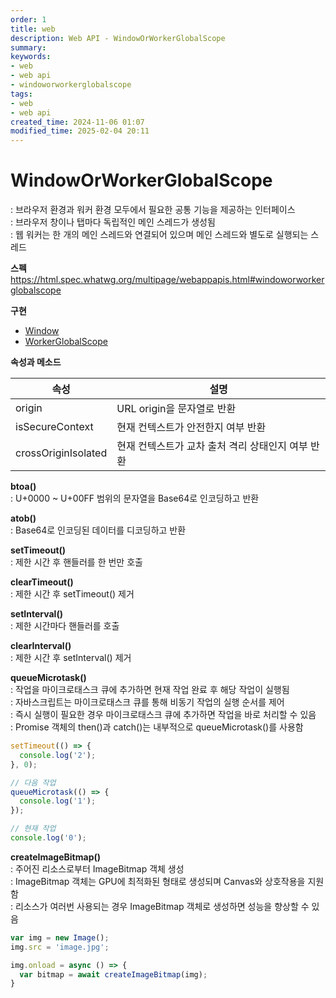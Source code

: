 ```yaml
---
order: 1
title: web
description: Web API - WindowOrWorkerGlobalScope
summary:
keywords:
- web
- web api
- windoworworkerglobalscope
tags:
- web
- web api
created_time: 2024-11-06 01:07
modified_time: 2025-02-04 20:11
---
```


# WindowOrWorkerGlobalScope
: 브라우저 환경과 워커 환경 모두에서 필요한 공통 기능을 제공하는 인터페이스  
: 브라우저 창이나 탭마다 독립적인 메인 스레드가 생성됨  
: 웹 워커는 한 개의 메인 스레드와 연결되어 있으며 메인 스레드와 별도로 실행되는 스레드  

**스펙**  
https://html.spec.whatwg.org/multipage/webappapis.html#windoworworkerglobalscope  


**구현**
- [Window](./bom-api/api-window.md)
- [WorkerGlobalScope](./web-api/api-web-worker.md#workerglobalscope)


**속성과 메소드**

속성 | 설명
---|---
origin  | URL origin을 문자열로 반환  
isSecureContext     | 현재 컨텍스트가 안전한지 여부 반환
crossOriginIsolated | 현재 컨텍스트가 교차 출처 격리 상태인지 여부 반환


**btoa()**  
: U+0000 ~ U+00FF 범위의 문자열을 Base64로 인코딩하고 반환  


**atob()**  
: Base64로 인코딩된 데이터를 디코딩하고 반환  


**setTimeout()**  
: 제한 시간 후 핸들러를 한 번만 호출  


**clearTimeout()**  
: 제한 시간 후 setTimeout() 제거  


**setInterval()**  
: 제한 시간마다 핸들러를 호출


**clearInterval()**  
: 제한 시간 후 setInterval() 제거  


**queueMicrotask()**  
: 작업을 마이크로태스크 큐에 추가하면 현재 작업 완료 후 해당 작업이 실행됨  
: 자바스크립트는 마이크로태스크 큐를 통해 비동기 작업의 실행 순서를 제어  
: 즉시 실행이 필요한 경우 마이크로태스크 큐에 추가하면 작업을 바로 처리할 수 있음  
: Promise 객체의 then()과 catch()는 내부적으로 queueMicrotask()를 사용함  

```js
setTimeout(() => {
  console.log('2');
}, 0);

// 다음 작업
queueMicrotask(() => {
  console.log('1');
});

// 현재 작업
console.log('0');
```


**createImageBitmap()**  
: 주어진 리소스로부터 ImageBitmap 객체 생성  
: ImageBitmap 객체는 GPU에 최적화된 형태로 생성되며 Canvas와 상호작용을 지원함  
: 리소스가 여러번 사용되는 경우 ImageBitmap 객체로 생성하면 성능을 향상할 수 있음  

```js
var img = new Image();
img.src = 'image.jpg';

img.onload = async () => {
  var bitmap = await createImageBitmap(img);
}
```